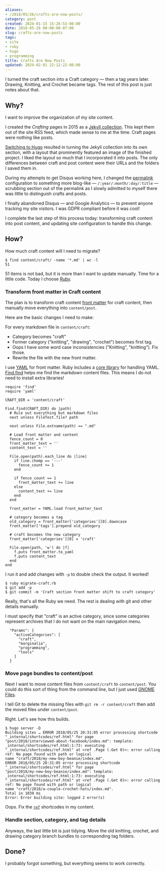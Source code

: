 ```yaml
---
aliases:
- /2018/05/26/crafts-are-now-posts/
category: post
created: 2024-01-15 15:26:53-08:00
date: 2018-05-26 00:00:00-07:00
slug: crafts-are-now-posts
tags:
- site
- ruby
- hugo
- programming
title: Crafts Are Now Posts
updated: 2024-02-01 22:12:22-08:00
---
```


I turned the craft section into a Craft category — then a tag years later. Drawing, Knitting, and Crochet became tags. The rest of this post is just notes about that.

<!--more-->

## Why?

I want to improve the organization of my site content.

I created the *Crafting* pages in 2015 as a [Jekyll collection](../../2015/07/making-a-jekyll-collection.md). This kept them out of the site RSS feed, which made sense to me at the time. Craft pages were nothing like posts.

[Switching to Hugo](../../2015/09/next-hugo.md) resulted in turning the Jekyll collection into its own section, with a layout that prominently featured an image of the finished project. I liked the layout so much that I incorporated it into posts. The only differences between craft and post content were their URLs and the folders I saved them in.

During my attempts to get Disqus working here, I changed the [permalink](http://gohugo.io/content-management/urls/#permalinks) configuration to something more blog-like — `/:year/:month/:day/:title` — scrubbing section out of the permalink as I slowly admitted to myself there was little to distinguish crafts and posts.

I finally abandoned Disqus — and Google Analytics — to prevent anyone tracking my site visitors. I was GDPR compliant before it was cool!

I complete the last step of this process today: transforming craft content into post content, and updating site configuration to handle this change.

## How?

How much craft content will I need to migrate?

````console
$ find content/craft/ -name '*.md' | wc -l
51
````

51 items is not bad, but it is more than I want to update manually. Time for a little code. Today I choose [Ruby](../../../card/Ruby.md).

### Transform front matter in Craft content

The plan is to transform craft content [front matter](http://gohugo.io/content-management/front-matter/) for craft content, then manually move everything into `content/post`.

Here are the basic changes I need to make:

For every markdown file in `content/craft`:

* Category becomes "craft"
* Former category ("knitting", "drawing", "crochet") becomes first tag.
* Oops I have some word case inconsistencies ("Knitting", "knitting"). Fix those.
* Rewrite the file with the new front matter.

I use [YAML](../../../card/YAML.md) for front matter. Ruby includes a [core library](http://ruby-doc.org/stdlib-2.5.1/libdoc/yaml/rdoc/YAML.html) for handling YAML. [Find.find](http://ruby-doc.org/stdlib-2.5.1/libdoc/find/rdoc/Find.html#method-c-find) helps me find the markdown content files. This means I do not need to install extra libraries!

````ruby{title="migrate-craft.rb"}
require 'find'
require 'yaml'

CRAFT_DIR = 'content/craft'

Find.find(CRAFT_DIR) do |path|
  # Rule out everything but markdown files
  next unless FileTest.file? path

  next unless File.extname(path) == ".md"

  # Load front matter and content
  fence_count = 0
  front_matter_text = ''
  content_text = ''

  File.open(path).each_line do |line|
    if line.chomp == '---'
      fence_count += 1
    end

    if fence_count == 1
      front_matter_text += line
    else
      content_text += line
    end
  end

  front_matter = YAML.load front_matter_text

  # category becomes a tag
  old_category = front_matter['categories'][0].downcase
  front_matter['tags'].prepend old_category

  # craft becomes the new category
  front_matter['categories'][0] = 'craft'

  File.open(path, 'w') do |f|
    f.puts front_matter.to_yaml
    f.puts content_text
  end
end
````

I run it and add changes with `-p` to double check the output. It worked!

````console
$ ruby migrate-craft.rb
$ git add -p
$ git commit -m 'Craft section front matter shift to craft category'
````

Really, that's all the Ruby we need. The rest is dealing with git and other details manually.

I must specify that "craft" is an active category, since some categories represent archives that I do not want on the main navigation menu.

````json{title="config.json"}
  "Params": {
    "activeCategories": [
      "craft",
      "marginalia",
      "programming",
      "tools"
    ]
  }
````

### Move page bundles to content/post

Next I want to move content files from `content/craft` to `content/post`. You could do this sort of thing from the command line, but I just used [GNOME Files](https://wiki.gnome.org/Apps/Files).

I tell Git to delete the missing files with `git rm -r content/craft` then add the moved files under `content/post`.

Right. Let's see how this builds.

````console
$ hugo server -D
Building sites … ERROR 2018/05/25 20:31:05 error processing shortcode "_internal/shortcodes/ref.html" for page
"post/2018/interviewed-about-facebook/index.md": template: _internal/shortcodes/ref.html:1:73: executing
"_internal/shortcodes/ref.html" at <ref .Page (.Get 0)>: error calling ref: No page found with path or logical
name "craft/2018/my-new-boy-beanie/index.md".
ERROR 2018/05/25 20:31:05 error processing shortcode "_internal/shortcodes/ref.html" for page
"post/2018/my-new-boy-beanie/index.md": template: _internal/shortcodes/ref.html:1:73: executing
"_internal/shortcodes/ref.html" at <ref .Page (.Get 0)>: error calling ref: No page found with path or logical
name "craft/2018/a-couple-crochet-hats/index.md".
Total in 1039 ms
Error: Error building site: logged 2 error(s)
````

Oops. Fix the [`ref`](http://gohugo.io/content-management/shortcodes/#ref-and-relref) shortcodes in my content.

### Handle section, category, and tag details

Anyways, the last little bit is just tidying. Move the old knitting, crochet, and drawing category branch bundles to corresponding tag folders.

## Done?

I probably forgot something, but everything seems to work correctly.